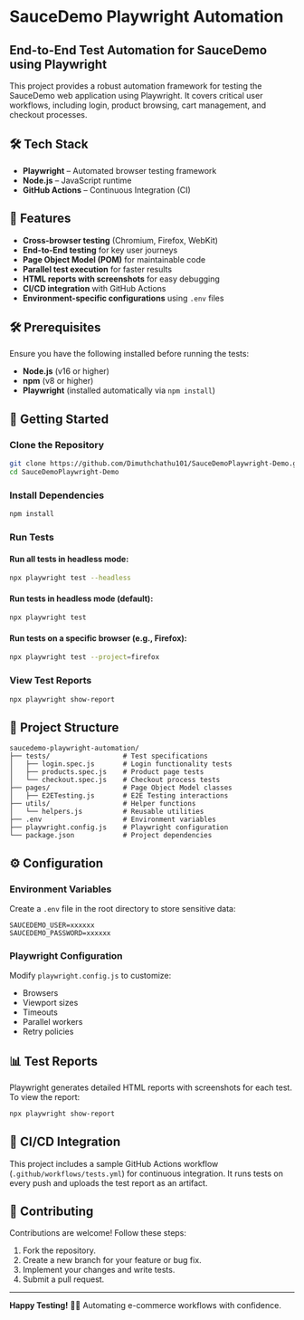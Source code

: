 # SauceDemo Playwright Automation

## End-to-End Test Automation for SauceDemo using Playwright

This project provides a robust automation framework for testing the SauceDemo web application using Playwright. It covers critical user workflows, including login, product browsing, cart management, and checkout processes.

## 🛠 Tech Stack
- **Playwright** – Automated browser testing framework
- **Node.js** – JavaScript runtime
- **GitHub Actions** – Continuous Integration (CI)

## 🚀 Features
- **Cross-browser testing** (Chromium, Firefox, WebKit)
- **End-to-End testing** for key user journeys
- **Page Object Model (POM)** for maintainable code
- **Parallel test execution** for faster results
- **HTML reports with screenshots** for easy debugging
- **CI/CD integration** with GitHub Actions
- **Environment-specific configurations** using `.env` files

## 🛠 Prerequisites
Ensure you have the following installed before running the tests:
- **Node.js** (v16 or higher)
- **npm** (v8 or higher)
- **Playwright** (installed automatically via `npm install`)

## 🏁 Getting Started
### Clone the Repository
```bash
git clone https://github.com/Dimuthchathu101/SauceDemoPlaywright-Demo.git
cd SauceDemoPlaywright-Demo
```
### Install Dependencies
```bash
npm install
```
### Run Tests
#### Run all tests in headless mode:
```bash
npx playwright test --headless
```
#### Run tests in headless mode (default):
```bash
npx playwright test
```
#### Run tests on a specific browser (e.g., Firefox):
```bash
npx playwright test --project=firefox
```
### View Test Reports
```bash
npx playwright show-report
```

## 📂 Project Structure
```
saucedemo-playwright-automation/
├── tests/                  # Test specifications
│   ├── login.spec.js       # Login functionality tests
│   ├── products.spec.js    # Product page tests
│   └── checkout.spec.js    # Checkout process tests
├── pages/                  # Page Object Model classes
│   ├── E2ETesting.js       # E2E Testing interactions
├── utils/                  # Helper functions
│   └── helpers.js          # Reusable utilities
├── .env                    # Environment variables
├── playwright.config.js    # Playwright configuration
└── package.json            # Project dependencies
```

## ⚙️ Configuration
### Environment Variables
Create a `.env` file in the root directory to store sensitive data:
```
SAUCEDEMO_USER=xxxxxx
SAUCEDEMO_PASSWORD=xxxxxx

```
### Playwright Configuration
Modify `playwright.config.js` to customize:
- Browsers
- Viewport sizes
- Timeouts
- Parallel workers
- Retry policies

## 📊 Test Reports
Playwright generates detailed HTML reports with screenshots for each test. To view the report:
```bash
npx playwright show-report
```

## 🔄 CI/CD Integration
This project includes a sample GitHub Actions workflow (`.github/workflows/tests.yml`) for continuous integration. It runs tests on every push and uploads the test report as an artifact.

## 🤝 Contributing
Contributions are welcome! Follow these steps:
1. Fork the repository.
2. Create a new branch for your feature or bug fix.
3. Implement your changes and write tests.
4. Submit a pull request.

---

**Happy Testing!** 🚀✨
Automating e-commerce workflows with confidence.


